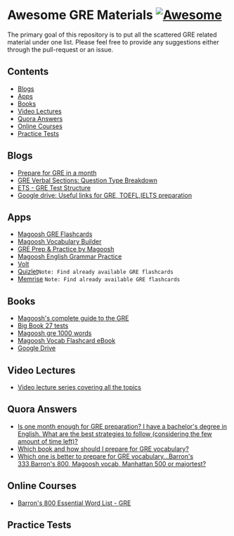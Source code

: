 # Awesome GRE Materials [![Awesome](https://cdn.rawgit.com/sindresorhus/awesome/d7305f38d29fed78fa85652e3a63e154dd8e8829/media/badge.svg)](https://github.com/sindresorhus/awesome)

The primary goal of this repository is to put all the scattered GRE related material under one list. Please feel free to provide any suggestions either through the pull-request or an issue.  

## Contents
* [Blogs](#blogs)
* [Apps](#apps)
* [Books](#books)
* [Video Lectures](#video-lectures)
* [Quora Answers](#quora-answers)
* [Online Courses](#online-courses)
* [Practice Tests](#practice-tests)


## Blogs
* [Prepare for GRE in a month](https://alpharohit.wordpress.com/2015/06/20/prepare-for-gre-in-a-month/)
* [GRE Verbal Sections: Question Type Breakdown](https://magoosh.com/gre/2012/gre-verbal-sections-question-type-breakdown/)
* [ETS - GRE Test Structure](https://www.ets.org/gre/institutions/about/general/)
* [Google drive: Useful links for GRE, TOEFL,IELTS preparation](https://medium.com/@fairgandhi/google-drive-useful-links-for-gre-toefl-ielts-preparation-22fe10d926ca)


## Apps
* [Magoosh GRE Flashcards](https://play.google.com/store/apps/details?hl=en&id=com.magoosh.flashcards.gre)
* [Magoosh Vocabulary Builder](https://play.google.com/store/apps/details?id=com.magoosh.gre.quiz.vocabulary&hl=en)
* [GRE Prep & Practice by Magoosh](https://play.google.com/store/apps/details?id=com.magoosh.gre&hl=en)
* [Magoosh English Grammar Practice](https://play.google.com/store/apps/details?id=com.magoosh.gre.flashcards.grammar)
* [Volt](https://play.google.com/store/apps/details?id=com.rrpublication.volt.volt&hl=en_IN)
* [Quizlet](https://quizlet.com/)`Note: Find already available GRE flashcards`
* [Memrise](https://www.memrise.com) `Note: Find already available GRE flashcards`


## Books
* [Magoosh's complete guide to the GRE](https://gre.magoosh.com/gre-ebook?utm_source=greblog&utm_medium=blog&utm_campaign=greebook&utm_term=inline)
* [Big Book 27 tests](https://drive.google.com/drive/u/0/folders/0Bwy2T5wsuholfmtwMEJDN1JLZXd6UmhEd1dXWW10cTYwV3d4dkJ3UHF5czNVeThMaWg4WWc)
* [Magoosh gre 1000 words](https://s3.amazonaws.com/magoosh.resources/magoosh-gre-1000-words_oct01.pdf)
* [Magoosh Vocab Flashcard eBook](http://magoosh.resources.s3.amazonaws.com/Magoosh_Vocab_Flashcard_eBook.pdf)
* [Google Drive](https://drive.google.com/open?id=0B9TrwKxvL7P3fmFERHl3M0VQTV9DRGNXaEMzVUFhQUh0d3daYzJweE13emZBbU9GYktCM0E)

## Video Lectures
* [Video lecture series covering all the topics](https://drive.google.com/drive/u/0/folders/113tOVci4QipTHgUq6XwdJM6xJ_HV-SOW)

## Quora Answers
* [Is one month enough for GRE preparation? I have a bachelor's degree in English. What are the best strategies to follow (considering the few amount of time left)?](https://www.quora.com/Is-one-month-enough-for-GRE-preparation-I-have-a-bachelors-degree-in-English-What-are-the-best-strategies-to-follow-considering-the-few-amount-of-time-left)
* [Which book and how should I prepare for GRE vocabulary?](https://www.quora.com/Which-book-and-how-should-I-prepare-for-GRE-vocabulary)
* [Which one is better to prepare for GRE vocabulary...Barron's 333,Barron's 800, Magoosh vocab, Manhattan 500 or majortest?](https://www.quora.com/Which-one-is-better-to-prepare-for-GRE-vocabulary-Barrons-333-Barrons-800-Magoosh-vocab-Manhattan-500-or-majortest-Please-do-reply)


## Online Courses
* [Barron's 800 Essential Word List - GRE](https://www.scribd.com/document/410114401/Barrons-800-High-Frequency-GRE-Word-List-pdf)


## Practice Tests
